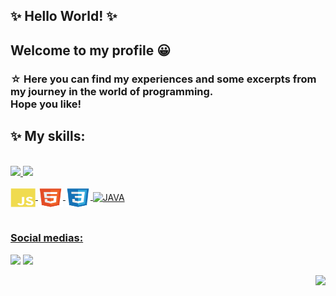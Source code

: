 
## :sparkles: Hello World! :sparkles:   
    
## Welcome to my profile :grinning:
### ☆ Here you can find my experiences and some excerpts from my journey in the world of programming.  <br>  Hope you like!

## :sparkles: My skills:

<br>

<div>
  <a href="https://github.com/0nicode0">
  <img height="180em" src="https://github-readme-stats.vercel.app/api?username=0nicode0&show_icons=true&theme=tokyonight&include_all_commits=true&count_private=true"/>
  <img height="180em" src="https://github-readme-stats.vercel.app/api/top-langs/?username=0nicode0&layout=compact&langs_count=6&theme=tokyonight"/>
</div>
<div style="display: inline_block"><br>
  <img align="center" alt="Js" height="30" width="40" src="https://raw.githubusercontent.com/devicons/devicon/master/icons/javascript/javascript-plain.svg">
  <img align="center" alt="HTML" height="30" width="40" src="https://raw.githubusercontent.com/devicons/devicon/master/icons/html5/html5-original.svg">
  <img align="center" alt="CSS" height="30" width="40" src="https://raw.githubusercontent.com/devicons/devicon/master/icons/css3/css3-original.svg">
  <img align="center" alt="JAVA" height="30" width="50" src="https://cdn.worldvectorlogo.com/logos/java-4.svg">
</div>
 
 <br>
    

 ### Social medias:
<div>   
  <a href="https://www.instagram.com/0_nic_0_/" target="_blank"><img src="https://img.shields.io/badge/-Instagram-%23E4405F?style=for-the-badge&logo=instagram&logoColor=white" target="_blank"></a>
  <a href="https://www.linkedin.com/in/nicolyrsilva/" target="_blank"><img src="https://img.shields.io/badge/-LinkedIn-%230077B5?style=for-the-badge&logo=linkedin&logoColor=white" target="_blank"></a>  
    
   <div id="visitorCount" align="right" style="display: inline_block">
    
  ![](https://komarev.com/ghpvc/?username=0nicode0&color=blue&style=for-the-badge&label=Visitor+count)
    
  <div style="display: inline_block">
  
